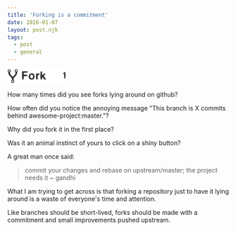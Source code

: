 ```yaml
---
title: 'Forking is a commitment'
date: 2016-01-07
layout: post.njk
tags:
  - post
  - general
---
```


![fork git](/assets/images/posts/fork_count.png)

How many times did you see forks lying around on github?

How often did you notice the annoying message "This branch is X commits behind awesome-project:master."?

Why did you fork it in the first place?

Was it an animal instinct of yours to click on a shiny button?

A great man once said:

> commit your changes and rebase on upstream/master; the project needs it ~ gandhi

What I am trying to get across is that forking a repository just to have it lying around is a waste of everyone's time
and attention.

Like branches should be short-lived, forks should be made with a commitment and small improvements pushed upstream.
